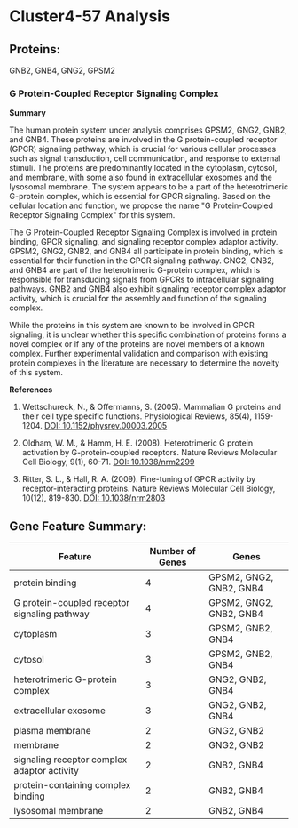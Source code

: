 # Cluster4-57 Analysis

## Proteins: 

GNB2, GNB4, GNG2, GPSM2

### G Protein-Coupled Receptor Signaling Complex

**Summary**

The human protein system under analysis comprises GPSM2, GNG2, GNB2, and GNB4. These proteins are involved in the G protein-coupled receptor (GPCR) signaling pathway, which is crucial for various cellular processes such as signal transduction, cell communication, and response to external stimuli. The proteins are predominantly located in the cytoplasm, cytosol, and membrane, with some also found in extracellular exosomes and the lysosomal membrane. The system appears to be a part of the heterotrimeric G-protein complex, which is essential for GPCR signaling. Based on the cellular location and function, we propose the name "G Protein-Coupled Receptor Signaling Complex" for this system.

The G Protein-Coupled Receptor Signaling Complex is involved in protein binding, GPCR signaling, and signaling receptor complex adaptor activity. GPSM2, GNG2, GNB2, and GNB4 all participate in protein binding, which is essential for their function in the GPCR signaling pathway. GNG2, GNB2, and GNB4 are part of the heterotrimeric G-protein complex, which is responsible for transducing signals from GPCRs to intracellular signaling pathways. GNB2 and GNB4 also exhibit signaling receptor complex adaptor activity, which is crucial for the assembly and function of the signaling complex.

While the proteins in this system are known to be involved in GPCR signaling, it is unclear whether this specific combination of proteins forms a novel complex or if any of the proteins are novel members of a known complex. Further experimental validation and comparison with existing protein complexes in the literature are necessary to determine the novelty of this system.

**References**

1. Wettschureck, N., & Offermanns, S. (2005). Mammalian G proteins and their cell type specific functions. Physiological Reviews, 85(4), 1159-1204. [DOI: 10.1152/physrev.00003.2005](https://doi.org/10.1152/physrev.00003.2005)

2. Oldham, W. M., & Hamm, H. E. (2008). Heterotrimeric G protein activation by G-protein-coupled receptors. Nature Reviews Molecular Cell Biology, 9(1), 60-71. [DOI: 10.1038/nrm2299](https://doi.org/10.1038/nrm2299)

3. Ritter, S. L., & Hall, R. A. (2009). Fine-tuning of GPCR activity by receptor-interacting proteins. Nature Reviews Molecular Cell Biology, 10(12), 819-830. [DOI: 10.1038/nrm2803](https://doi.org/10.1038/nrm2803)

## Gene Feature Summary: 

| Feature | Number of Genes | Genes |
| --- | --- | --- |
| protein binding | 4 | GPSM2, GNG2, GNB2, GNB4 |
| G protein-coupled receptor signaling pathway | 4 | GPSM2, GNG2, GNB2, GNB4 |
| cytoplasm | 3 | GPSM2, GNB2, GNB4 |
| cytosol | 3 | GPSM2, GNB2, GNB4 |
| heterotrimeric G-protein complex | 3 | GNG2, GNB2, GNB4 |
| extracellular exosome | 3 | GNG2, GNB2, GNB4 |
| plasma membrane | 2 | GNG2, GNB2 |
| membrane | 2 | GNG2, GNB2 |
| signaling receptor complex adaptor activity | 2 | GNB2, GNB4 |
| protein-containing complex binding | 2 | GNB2, GNB4 |
| lysosomal membrane | 2 | GNB2, GNB4 |

